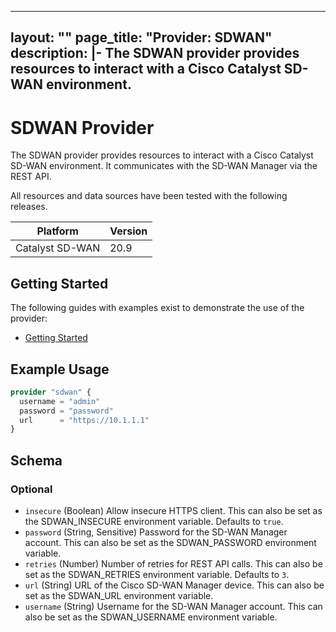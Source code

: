 
---
layout: ""
page_title: "Provider: SDWAN"
description: |-
  The SDWAN provider provides resources to interact with a Cisco Catalyst SD-WAN environment.
---

# SDWAN Provider

The SDWAN provider provides resources to interact with a Cisco Catalyst SD-WAN environment. It communicates with the SD-WAN Manager via the REST API.

All resources and data sources have been tested with the following releases.

| Platform        | Version |
| --------------- | ------- |
| Catalyst SD-WAN | 20.9    |

## Getting Started

The following guides with examples exist to demonstrate the use of the provider:

- [Getting Started](https://registry.terraform.io/providers/CiscoDevNet/sdwan/latest/docs/guides/getting_started)

## Example Usage

```terraform
provider "sdwan" {
  username = "admin"
  password = "password"
  url      = "https://10.1.1.1"
}
```

<!-- schema generated by tfplugindocs -->
## Schema

### Optional

- `insecure` (Boolean) Allow insecure HTTPS client. This can also be set as the SDWAN_INSECURE environment variable. Defaults to `true`.
- `password` (String, Sensitive) Password for the SD-WAN Manager account. This can also be set as the SDWAN_PASSWORD environment variable.
- `retries` (Number) Number of retries for REST API calls. This can also be set as the SDWAN_RETRIES environment variable. Defaults to `3`.
- `url` (String) URL of the Cisco SD-WAN Manager device. This can also be set as the SDWAN_URL environment variable.
- `username` (String) Username for the SD-WAN Manager account. This can also be set as the SDWAN_USERNAME environment variable.
